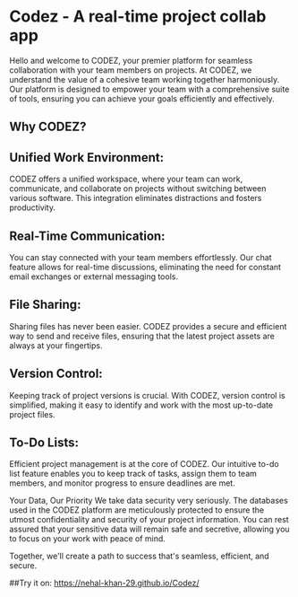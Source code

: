 # Codez - A real-time project collab app

Hello and welcome to CODEZ, your premier platform for seamless collaboration with your team members on projects. At CODEZ, we understand the value of a cohesive team working together harmoniously. Our platform is designed to empower your team with a comprehensive suite of tools, ensuring you can achieve your goals efficiently and effectively.

## Why CODEZ?

## Unified Work Environment:
CODEZ offers a unified workspace, where your team can work, communicate, and collaborate on projects without switching between various software. This integration eliminates distractions and fosters productivity.

## Real-Time Communication:
You can stay connected with your team members effortlessly. Our chat feature allows for real-time discussions, eliminating the need for constant email exchanges or external messaging tools.

## File Sharing:
Sharing files has never been easier. CODEZ provides a secure and efficient way to send and receive files, ensuring that the latest project assets are always at your fingertips.

## Version Control:
Keeping track of project versions is crucial. With CODEZ, version control is simplified, making it easy to identify and work with the most up-to-date project files.

## To-Do Lists:
Efficient project management is at the core of CODEZ. Our intuitive to-do list feature enables you to keep track of tasks, assign them to team members, and monitor progress to ensure deadlines are met.

Your Data, Our Priority We take data security very seriously. The databases used in the CODEZ platform are meticulously protected to ensure the utmost confidentiality and security of your project information. You can rest assured that your sensitive data will remain safe and secretive, allowing you to focus on your work with peace of mind.

Together, we'll create a path to success that's seamless, efficient, and secure.

##Try it on: 
https://nehal-khan-29.github.io/Codez/
